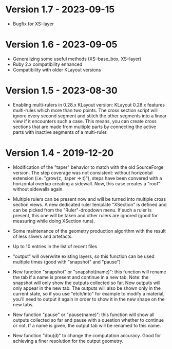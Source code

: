 
# Version 1.7 - 2023-09-15

* Bugfix for XS::layer

# Version 1.6 - 2023-09-05

* Generalizing some useful methods (XS::base_box, XS::layer)
* Ruby 2.x compatibility enhanced
* Compatibility with older KLayout versions

# Version 1.5 - 2023-08-30

* Enabling multi-rulers in 0.28.x KLayout version:
  KLayout 0.28.x features multi-rules which more than two points.
  The cross section script will ignore every second segment and stitch
  the other segments into a linear view if it encounters such a case.
  This means, you can create cross sections that are made from multiple
  parts by connecting the active parts with inactive segments of a
  multi-ruler.

# Version 1.4 - 2019-12-20

* Modification of the "taper" behavior to match with the old SourceForge
  version. The step coverage was not consistent: without horizontal extension
  (i.e. "grow(z, :taper => t)"), steps have been convered with a horizontal
  overlap creating a sidewall. Now, this case creates a "roof" without sidewalls 
  again.

* Multiple rulers can be present now and will be turned into multiple 
  cross section views. A new dedicated ruler template "XSection" is defined and
  can be picked from the "Ruler"-dropdown menu. If such a ruler is 
  present, this one will be taken and other rulers are ignored (good
  for measuring while doing XSection runs).

* Some maintenance of the geometry production algorithm with the result
  of less slivers and artefacts.

* Up to 10 entries in the list of recent files

* "output" will overwrite existing layers, so this function can be used
  multiple times (good with "snapshot" and "pause")

* New function "snapshot" or "snapshot(name)": this function will rename
  the tab if a name is present and continue in a new tab. Note: the snapshot
  will only show the outputs collected so far. New outputs will only appear
  in the new tab. The outputs will also be shown only in the current state,
  so if you use "etch/into" for example to modify a material, you'll need
  to output it again in order to show it in the new shape on the new tabs.

* New function "pause" or "pause(name)": this function will show all outputs
  collected so far and pause with a question whether to continue or not.
  If a name is given, the output tab will be renamed to this name.

* New function "dbu(d)" to change the computation accuracy. Good for achieving
  a finer resolution for the output geometry.
